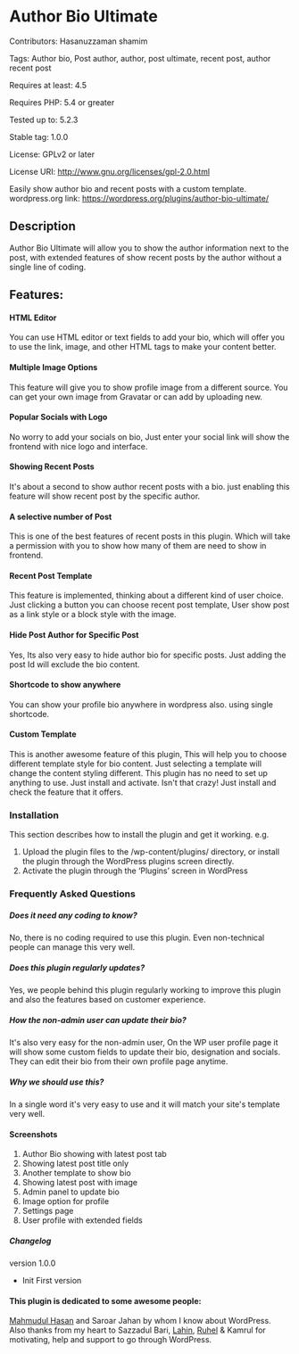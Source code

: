 # Author Bio Ultimate
Contributors: Hasanuzzaman shamim

Tags:  Author bio, Post author, author, post ultimate, recent post, author recent post

Requires at least: 4.5

Requires PHP: 5.4 or greater

Tested up to: 5.2.3

Stable tag: 1.0.0

License: GPLv2 or later

License URI: http://www.gnu.org/licenses/gpl-2.0.html

Easily show author bio and recent posts with a custom template.
wordpress.org link: https://wordpress.org/plugins/author-bio-ultimate/

## Description 

Author Bio Ultimate will allow you to show the author information next to the post, with extended features of show recent posts by the author without a single line of coding.
## Features:

#### HTML Editor
You can use HTML editor or text fields to add your bio, which will offer you to use the link, image, and other HTML tags to make your content better.

#### Multiple Image Options
This feature will give you to show profile image from a different source. You can get your own image from Gravatar or can add by uploading new.

#### Popular Socials with Logo
No worry to add your socials on bio, Just enter your social link will show the frontend with nice logo and interface.

#### Showing Recent Posts
It's about a second to show author recent posts with a bio. just enabling this feature will show recent post by the specific author.

#### A selective number of Post
This is one of the best features of recent posts in this plugin. Which will take a permission with you to show how many of them are need to show in frontend.

#### Recent Post Template
This feature is implemented, thinking about a different kind of user choice. Just clicking a button you can choose recent post template, User show post as a link style or a block style with the image.

#### Hide Post Author for Specific Post
Yes, Its also very easy to hide author bio for specific posts. Just adding the post Id will exclude the bio content.

#### Shortcode to show anywhere
You can show your profile bio anywhere in wordpress also. using single shortcode.

#### Custom Template
This is another awesome feature of this plugin, This will help you to choose different template style for bio content. Just selecting a template will change the content styling different. This plugin has no need to set up anything to use. Just install and activate.
Isn't that crazy! Just install and check the feature that it offers.

### Installation

This section describes how to install the plugin and get it working.
e.g.

1. Upload the plugin files to the /wp-content/plugins/ directory, or install the plugin through the WordPress plugins screen directly.
1. Activate the plugin through the ‘Plugins’ screen in WordPress

### Frequently Asked Questions 

##### Does it need any coding to know? 
No, there is no coding required to use this plugin. Even non-technical people can manage this very well.

##### Does this plugin regularly updates? 
Yes, we people behind this plugin regularly working to improve this plugin and also the features based on customer experience.

##### How the non-admin user can update their bio? 
It's also very easy for the non-admin user, On the WP user profile page it will show some custom fields to update their bio, designation and socials. They can edit their bio from their own profile page anytime.

##### Why we should use this?
In a single word it's very easy to use and it will match your site's template very well.

#### Screenshots
1. Author Bio showing with latest post tab
2. Showing latest post title only
3. Another template to show bio
4. Showing latest post with image
5. Admin panel to update bio
6. Image option for profile
7. Settings page
8. User profile with extended fields


##### Changelog

version 1.0.0 
* Init First version





#### This plugin is dedicated to some awesome people:
<a href="https://github.com/adreastrian">Mahmudul Hasan</a> and Saroar Jahan by whom I know about WordPress.
<br>Also thanks from my heart to Sazzadul Bari, <a href="https://github.com/lahin31">Lahin</a>, <a href="https://github.com/ruhel241">Ruhel</a> & Kamrul for motivating, help and support to go through WordPress.

